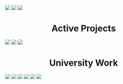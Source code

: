 <span align="center">
  <img src="https://i.imgur.com/f45s9EN.png">
  <a href="https://melissabrennan.dev"><img src="https://img.shields.io/badge/Website-MelissaBrennan-cc026e.svg"></a>
  <a href="https://mythicalcuddles.xyz"><img src="https://img.shields.io/badge/Website-MythicalCuddles-cc026e.svg"></a>
</span>
<span align="center">
  <h1>Active Projects</h1>
  <a href="https://github.com/MythicalCuddles/DiscordBot"><img src="https://img.shields.io/badge/CSharp-DiscordBot-1e9faf.svg"></a>
  <a href="https://bot.mythicalcuddles.xyz" target="_BLANK"><img src="https://img.shields.io/badge/PHP-DiscordBot%20Web-1e9faf.svg"></a>
  <a href="https://github.com/MythicalCuddles/melissabrennan.dev"><img src="https://img.shields.io/badge/Web-Portfolio%20Website-8746b6.svg"></a>
</span>
<span align="center">
  <h1>University Work</h1>
  <a href="https://github.com/MythicalCuddles/Book-Loaning-System"><img src="https://img.shields.io/badge/Java-Book%20Loaning%20System-C52424.svg"></a>
  <a href="#"><img src="https://img.shields.io/badge/CPP-Quiz%20Game-D1BC44.svg"></a>
  <a href="https://github.com/MythicalCuddles/UU-HCI"><img src="https://img.shields.io/badge/Web-HCI-1D9C23.svg"></a>
  <a href="https://github.com/MythicalCuddles/UU-SoftwareDevelopment"><img src="https://img.shields.io/badge/Java-Software%20Development-275FB7.svg"></a>
  <a href="https://github.com/MythicalCuddles/Introduction-to-Java-Programming-10th-Edition"><img src="https://img.shields.io/badge/Java-Introduction%20to%20Java-2A9C9E.svg"></a>
  <a href="https://github.com/MythicalCuddles/UU-ComputerHardware"><img src="https://img.shields.io/badge/Assembly-Computer%20Hardware-77317F.svg"></a>
</span>
